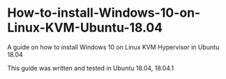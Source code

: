 # How-to-install-Windows-10-on-Linux-KVM-Ubuntu-18.04
A guide on how to install Windows 10 on Linux KVM Hypervisor in Ubuntu 18.04

This guide was written and tested in Ubuntu 18.04, 18.04.1

